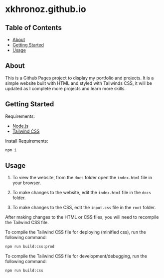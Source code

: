 # xkhronoz.github.io

## Table of Contents

- [About](#about)
- [Getting Started](#getting_started)
- [Usage](#usage)

## About <a name = "about"></a>

This is a Github Pages project to display my portfolio and projects. It is a simple website built with HTML and styled with Tailwinds CSS, it will be updated as I complete more projects and learn more skills.

## Getting Started <a name = "getting_started"></a>

Requirements:

- [Node.js](https://nodejs.org/en/)
- [Tailwind CSS](https://tailwindcss.com/docs/installation)

Install Requirements:

```bash
npm i
```

## Usage <a name = "usage"></a>

1. To view the website, from the `docs` folder open the `index.html` file in your browser.

2. To make changes to the website, edit the `index.html` file in the `docs` folder.

3. To make changes to the CSS, edit the `input.css` file in the `root` folder.

After making changes to the HTML or CSS files, you will need to recompile the Tailwind CSS file.

To compile the Tailwind CSS file for deploying (minified css), run the following command:

```bash
npm run build:css:prod
```

To compile the Tailwind CSS file for development/debugging, run the following command:

```bash
npm run build:css
```
